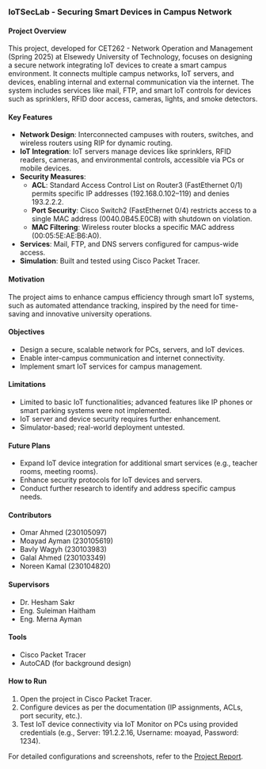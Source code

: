 ### IoTSecLab - Securing Smart Devices in Campus Network

#### Project Overview
This project, developed for CET262 - Network Operation and Management (Spring 2025) at Elsewedy University of Technology, focuses on designing a secure network integrating IoT devices to create a smart campus environment. It connects multiple campus networks, IoT servers, and devices, enabling internal and external communication via the internet. The system includes services like mail, FTP, and smart IoT controls for devices such as sprinklers, RFID door access, cameras, lights, and smoke detectors.

#### Key Features
- **Network Design**: Interconnected campuses with routers, switches, and wireless routers using RIP for dynamic routing.
- **IoT Integration**: IoT servers manage devices like sprinklers, RFID readers, cameras, and environmental controls, accessible via PCs or mobile devices.
- **Security Measures**:
  - **ACL**: Standard Access Control List on Router3 (FastEthernet 0/1) permits specific IP addresses (192.168.0.102–119) and denies 193.2.2.2.
  - **Port Security**: Cisco Switch2 (FastEthernet 0/4) restricts access to a single MAC address (0040.0B45.E0CB) with shutdown on violation.
  - **MAC Filtering**: Wireless router blocks a specific MAC address (00:05:5E:AE:B6:A0).
- **Services**: Mail, FTP, and DNS servers configured for campus-wide access.
- **Simulation**: Built and tested using Cisco Packet Tracer.

#### Motivation
The project aims to enhance campus efficiency through smart IoT systems, such as automated attendance tracking, inspired by the need for time-saving and innovative university operations.

#### Objectives
- Design a secure, scalable network for PCs, servers, and IoT devices.
- Enable inter-campus communication and internet connectivity.
- Implement smart IoT services for campus management.

#### Limitations
- Limited to basic IoT functionalities; advanced features like IP phones or smart parking systems were not implemented.
- IoT server and device security requires further enhancement.
- Simulator-based; real-world deployment untested.

#### Future Plans
- Expand IoT device integration for additional smart services (e.g., teacher rooms, meeting rooms).
- Enhance security protocols for IoT devices and servers.
- Conduct further research to identify and address specific campus needs.

#### Contributors
- Omar Ahmed (230105097)
- Moayad Ayman (230105619)
- Bavly Wagyh (230103983)
- Galal Ahmed (230103349)
- Noreen Kamal (230104820)

#### Supervisors
- Dr. Hesham Sakr
- Eng. Suleiman Haitham
- Eng. Merna Ayman

#### Tools
- Cisco Packet Tracer
- AutoCAD (for background design)

#### How to Run
1. Open the project in Cisco Packet Tracer.
2. Configure devices as per the documentation (IP assignments, ACLs, port security, etc.).
3. Test IoT device connectivity via IoT Monitor on PCs using provided credentials (e.g., Server: 191.2.2.16, Username: moayad, Password: 1234).

For detailed configurations and screenshots, refer to the [Project Report](Project_IOT_Report.pdf).
